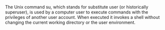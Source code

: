 The Unix command su, which stands for substitute user (or historically superuser), is used by a computer user to execute commands with the privileges of another user account. When executed it invokes a shell without changing the current working directory or the user environment.
